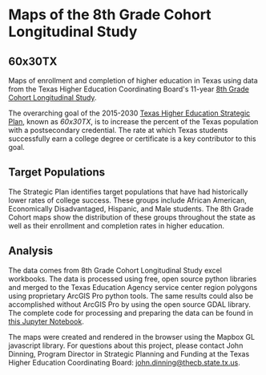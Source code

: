 # Maps of the 8th Grade Cohort Longitudinal Study

## 60x30TX
Maps of enrollment and completion of higher education in Texas using data from the Texas Higher Education Coordinating Board's 
11-year [8th Grade Cohort Longitudinal Study](http://www.txhighereddata.org/index.cfm?objectId=F2CBE4A0-C90B-11E5-8D610050560100A9).

The overarching goal of the 2015-2030 [Texas Higher Education Strategic Plan](http://www.thecb.state.tx.us/reports/PDF/9306.PDF?CFID=57485581&CFTOKEN=60423954), 
known as *60x30TX*, is to increase the percent of the Texas population with a postsecondary credential. The rate at which Texas students successfully earn a 
college degree or certificate is a key contributor to this goal.

## Target Populations
The Strategic Plan identifies target populations that have had historically lower rates of college success. These 
groups include African American, Economically Disadvantaged, Hispanic, and Male students. The 8th Grade Cohort maps show
the distribution of these groups throughout the state as well as their enrollment and completion rates in higher education.

## Analysis
The data comes from 8th Grade Cohort Longitudinal Study excel workbooks. 
The data is processed using free, open source python libraries and merged to the Texas Education Agency service center region polygons using proprietary ArcGIS Pro python tools. The 
same results could also be accomplished without ArcGIS Pro by using the open source GDAL library. The complete code 
for processing and preparing the data can be found in [this Jupyter Notebook](https://github.com/TexasHigherEducationCoordinatingBoard/8thGradeCohortMaps/blob/master/8thGradeCohort2007DataPrep.ipynb).

The maps were created and rendered in the browser using the Mapbox GL javascript library. For questions about this project, please contact John Dinning, Program Director in Strategic Planning and Funding at the Texas Higher Education Coordinating Board: john.dinning@thecb.state.tx.us.

